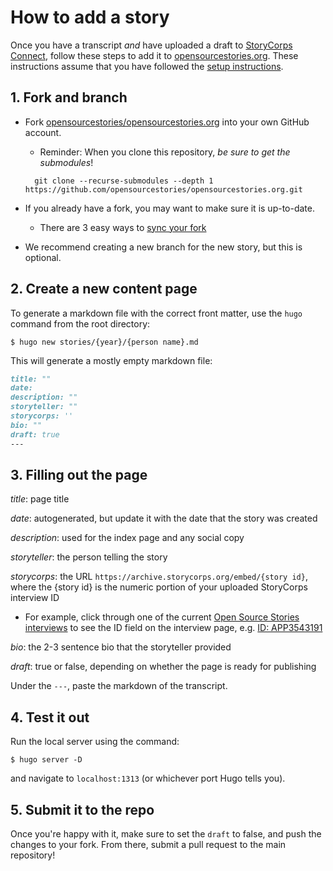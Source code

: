 # How to add a story

Once you have a transcript *and* have uploaded a draft to [StoryCorps Connect](https://storycorps.org/participate/storycorps-connect/), follow these steps to add it to [opensourcestories.org](https://opensourcestories.org). These instructions assume that you have followed the [setup instructions](https://github.com/opensourcestories/opensourcestories.org#setup).

## 1. Fork and branch

- Fork [opensourcestories/opensourcestories.org](https://github.com/opensourcestories/opensourcestories.org) into your own GitHub account.

  - Reminder: When you clone this repository, _be sure to get the submodules_! 

  ```shell
    git clone --recurse-submodules --depth 1 https://github.com/opensourcestories/opensourcestories.org.git 
  ```

- If you already have a fork, you may want to make sure it is up-to-date.

    - There are 3 easy ways to [sync your fork](https://docs.github.com/en/pull-requests/collaborating-with-pull-requests/working-with-forks/syncing-a-fork)  

- We recommend creating a new branch for the new story, but this is optional.

## 2. Create a new content page

To generate a markdown file with the correct front matter, use the `hugo` command from the root directory:

```shell
$ hugo new stories/{year}/{person name}.md
```

This will generate a mostly empty markdown file:

```markdown
title: ""
date:
description: ""
storyteller: ""
storycorps: ''
bio: ""
draft: true
---
```

## 3. Filling out the page

*title*: page title

*date*: autogenerated, but update it with the date that the story was created

*description*: used for the index page and any social copy

*storyteller*: the person telling the story

*storycorps*: the URL `https://archive.storycorps.org/embed/{story id}`, where the {story id} is the numeric portion of your uploaded StoryCorps interview ID

- For example, click through one of the current [Open Source Stories interviews](https://archive.storycorps.org/communities/open-source-stories/) to see the ID field on the interview page, e.g. [ID: APP3543191](https://archive.storycorps.org/interviews/julia-ferraioli-5/)

*bio*: the 2-3 sentence bio that the storyteller provided

*draft*: true or false, depending on whether the page is ready for publishing

Under the `---`, paste the markdown of the transcript.

## 4. Test it out

Run the local server using the command:

```shell
$ hugo server -D
```

and navigate to `localhost:1313` (or whichever port Hugo tells you).

## 5. Submit it to the repo

Once you're happy with it, make sure to set the `draft` to false, and push the changes to your fork. From there, submit a pull request to the main repository!

